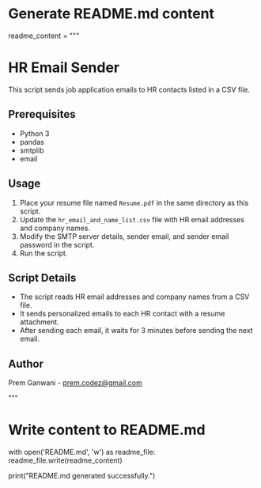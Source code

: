 # Generate README.md content
readme_content = """
# HR Email Sender

This script sends job application emails to HR contacts listed in a CSV file.

## Prerequisites

- Python 3
- pandas
- smtplib
- email

## Usage

1. Place your resume file named `Resume.pdf` in the same directory as this script.
2. Update the `hr_email_and_name_list.csv` file with HR email addresses and company names.
3. Modify the SMTP server details, sender email, and sender email password in the script.
4. Run the script.

## Script Details

- The script reads HR email addresses and company names from a CSV file.
- It sends personalized emails to each HR contact with a resume attachment.
- After sending each email, it waits for 3 minutes before sending the next email.

## Author

Prem Ganwani - prem.codez@gmail.com

"""

# Write content to README.md
with open('README.md', 'w') as readme_file:
    readme_file.write(readme_content)

print("README.md generated successfully.")

